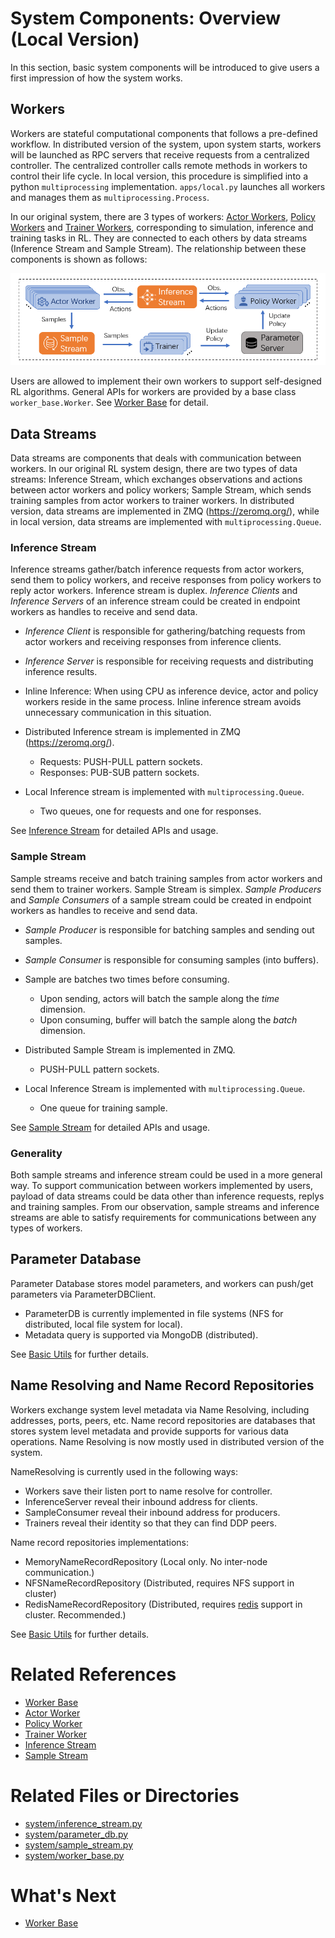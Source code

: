 # System Components: Overview (Local Version)

In this section, basic system components will be introduced to give users a first impression of how the system works. 

## Workers

Workers are stateful computational components that follows a pre-defined workflow. In distributed version of the system, upon system starts, workers will be launched as RPC servers that receive requests from a centralized controller. The centralized controller calls remote methods in workers to control their life cycle. In local version, this procedure is simplified into a python `multiprocessing` implementation. `apps/local.py` launches all workers and manages them as `multiprocessing.Process`.

In our original system, there are 3 types of workers: [Actor Workers](02_actor_worker.md), [Policy Workers](03_policy_worker.md) and [Trainer Workers](04_trainer_worker.md), corresponding to simulation, inference and training tasks in RL. They are connected to each others by data streams (Inference Stream and Sample Stream). The relationship between these components is shown as follows: 

<p align="center">
  <img src="../figs/srl_architecture.png" width="700" />
</p>

Users are allowed to implement their own workers to support self-designed RL algorithms. General APIs for workers are provided by a base class `worker_base.Worker`. See [Worker Base](01_worker_base.md) for detail.

## Data Streams
<!-- After implementing shared memory data streams, maybe independent data stream doc to introduce detail -->

Data streams are components that deals with communication between workers. In our original RL system design, there are two types of data streams: Inference Stream, which exchanges observations and actions between actor workers and policy workers; Sample Stream, which sends training samples from actor workers to trainer workers. In distributed version, data streams are implemented in ZMQ (https://zeromq.org/), while in local version, data streams are implemented with `multiprocessing.Queue`. 

### Inference Stream 

Inference streams gather/batch inference requests from actor workers, send them to policy workers, and receive responses from policy workers to reply actor workers. Inference stream is duplex. _Inference Clients_ and _Inference Servers_ of an inference stream could be created in endpoint workers as handles to receive and send data.

- _Inference Client_ is responsible for gathering/batching requests from actor workers and receiving responses from inference clients.
- _Inference Server_ is responsible for receiving requests and distributing inference results.
- Inline Inference: When using CPU as inference device, actor and policy workers reside in the same process. Inline inference stream avoids unnecessary communication in this situation.

- Distributed Inference stream is implemented in ZMQ (https://zeromq.org/).
  - Requests: PUSH-PULL pattern sockets.
  - Responses: PUB-SUB pattern sockets.
- Local Inference stream is implemented with `multiprocessing.Queue`.
  - Two queues, one for requests and one for responses.

See [Inference Stream](07_inference_stream.md) for detailed APIs and usage.

### Sample Stream

Sample streams receive and batch training samples from actor workers and send them to trainer workers. Sample Stream is simplex. _Sample Producers_ and _Sample Consumers_ of a sample stream could be created in endpoint workers as handles to receive and send data.

- _Sample Producer_ is responsible for batching samples and sending out samples.
- _Sample Consumer_ is responsible for consuming samples (into buffers).

- Sample are batches two times before consuming.
  - Upon sending, actors will batch the sample along the _time_ dimension.
  - Upon consuming, buffer will batch the sample along the _batch_ dimension.

- Distributed Sample Stream is implemented in ZMQ.
  - PUSH-PULL pattern sockets.
- Local Inference Stream is implemented with `multiprocessing.Queue`.
  - One queue for training sample.

See [Sample Stream](08_sample_stream.md) for detailed APIs and usage.

### Generality

Both sample streams and inference stream could be used in a more general way. To support communication between workers implemented by users, payload of data streams could be data other than inference requests, replys and training samples. From our observation, sample streams and inference streams are able to satisfy requirements for communications between any types of workers.

## Parameter Database

Parameter Database stores model parameters, and workers can push/get parameters via ParameterDBClient. 

- ParameterDB is currently implemented in file systems (NFS for distributed, local file system for local).
- Metadata query is supported via MongoDB (distributed).

See [Basic Utils](08_basic_utils.md) for further details.

## Name Resolving and Name Record Repositories

Workers exchange system level metadata via Name Resolving, including addresses, ports, peers, etc. Name record repositories are databases that stores system level metadata and provide supports for various data operations. Name Resolving is now mostly used in distributed version of the system. 

NameResolving is currently used in the following ways:
- Workers save their listen port to name resolve for controller.
- InferenceServer reveal their inbound address for clients.
- SampleConsumer reveal their inbound address for producers.
- Trainers reveal their identity so that they can find DDP peers.

Name record repositories implementations:
- MemoryNameRecordRepository (Local only. No inter-node communication.)
- NFSNameRecordRepository (Distributed, requires NFS support in cluster)
- RedisNameRecordRepository (Distributed, requires [redis](https://redis.io/docs/) support in cluster. Recommended.)

See [Basic Utils](09_basic_utils.md) for further details.

# Related References

- [Worker Base](01_worker_base.md)
- [Actor Worker](02_actor_worker.md)
- [Policy Worker](03_policy_worker.md)
- [Trainer Worker](04_trainer_worker.md)
- [Inference Stream](07_inference_stream.md)
- [Sample Stream](08_sample_stream.md)

# Related Files or Directories
- [system/inference_stream.py](../../src/rlsrl/system/inference_stream.py)
- [system/parameter_db.py](../../src/rlsrl/system/parameter_db.py)
- [system/sample_stream.py](../../src/rlsrl/system/sample_stream.py)
- [system/worker_base.py](../../src/rlsrl/system/worker_base.py)

# What's Next

- [Worker Base](01_worker_base.md)
